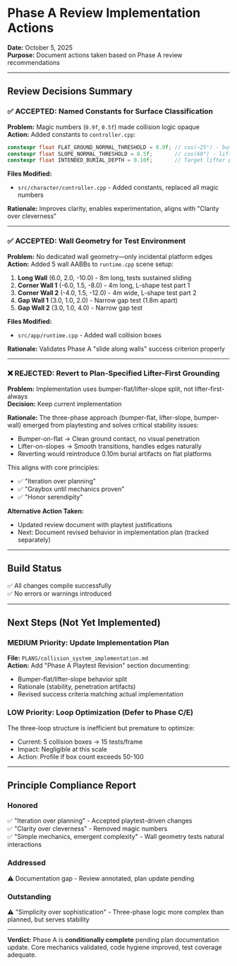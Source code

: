 # Phase A Review Implementation Actions

**Date:** October 5, 2025  
**Purpose:** Document actions taken based on Phase A review recommendations

---

## Review Decisions Summary

### ✅ ACCEPTED: Named Constants for Surface Classification
**Problem:** Magic numbers (`0.9f`, `0.5f`) made collision logic opaque  
**Action:** Added constants to `controller.cpp`:
```cpp
constexpr float FLAT_GROUND_NORMAL_THRESHOLD = 0.9f; // cos(~25°) - bumper authority
constexpr float SLOPE_NORMAL_THRESHOLD = 0.5f;       // cos(60°) - lifter/wall boundary
constexpr float INTENDED_BURIAL_DEPTH = 0.10f;       // Target lifter penetration on slopes
```

**Files Modified:**
- `src/character/controller.cpp` - Added constants, replaced all magic numbers

**Rationale:** Improves clarity, enables experimentation, aligns with "Clarity over cleverness"

---

### ✅ ACCEPTED: Wall Geometry for Test Environment
**Problem:** No dedicated wall geometry—only incidental platform edges  
**Action:** Added 5 wall AABBs to `runtime.cpp` scene setup:

1. **Long Wall** (6.0, 2.0, -10.0) - 8m long, tests sustained sliding
2. **Corner Wall 1** (-6.0, 1.5, -8.0) - 4m long, L-shape test part 1
3. **Corner Wall 2** (-4.0, 1.5, -12.0) - 4m wide, L-shape test part 2
4. **Gap Wall 1** (3.0, 1.0, 2.0) - Narrow gap test (1.8m apart)
5. **Gap Wall 2** (3.0, 1.0, 4.0) - Narrow gap test

**Files Modified:**
- `src/app/runtime.cpp` - Added wall collision boxes

**Rationale:** Validates Phase A "slide along walls" success criterion properly

---

### ❌ REJECTED: Revert to Plan-Specified Lifter-First Grounding
**Problem:** Implementation uses bumper-flat/lifter-slope split, not lifter-first-always  
**Decision:** Keep current implementation  

**Rationale:**
The three-phase approach (bumper-flat, lifter-slope, bumper-wall) emerged from playtesting and solves critical stability issues:
- Bumper-on-flat → Clean ground contact, no visual penetration
- Lifter-on-slopes → Smooth transitions, handles edges naturally
- Reverting would reintroduce 0.10m burial artifacts on flat platforms

This aligns with core principles:
- ✅ "Iteration over planning" 
- ✅ "Graybox until mechanics proven"
- ✅ "Honor serendipity"

**Alternative Action Taken:**
- Updated review document with playtest justifications
- Next: Document revised behavior in implementation plan (tracked separately)

---

## Build Status
✅ All changes compile successfully  
✅ No errors or warnings introduced  

---

## Next Steps (Not Yet Implemented)

### MEDIUM Priority: Update Implementation Plan
**File:** `PLANS/collision_system_implementation.md`  
**Action:** Add "Phase A Playtest Revision" section documenting:
- Bumper-flat/lifter-slope behavior split
- Rationale (stability, penetration artifacts)
- Revised success criteria matching actual implementation

### LOW Priority: Loop Optimization (Defer to Phase C/E)
The three-loop structure is inefficient but premature to optimize:
- Current: 5 collision boxes → 15 tests/frame
- Impact: Negligible at this scale
- Action: Profile if box count exceeds 50-100

---

## Principle Compliance Report

### Honored
✅ "Iteration over planning" - Accepted playtest-driven changes  
✅ "Clarity over cleverness" - Removed magic numbers  
✅ "Simple mechanics, emergent complexity" - Wall geometry tests natural interactions  

### Addressed
⚠️ Documentation gap - Review annotated, plan update pending  

### Outstanding
⚠️ "Simplicity over sophistication" - Three-phase logic more complex than planned, but serves stability

---

**Verdict:** Phase A is **conditionally complete** pending plan documentation update. Core mechanics validated, code hygiene improved, test coverage adequate.
